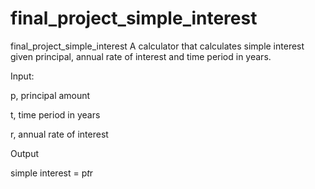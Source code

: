 # final_project_simple_interest
final_project_simple_interest
A calculator that calculates simple interest given principal, annual rate of interest and time period in years.

Input:

   p, principal amount
   
   t, time period in years
   
   r, annual rate of interest

Output

   simple interest = p*t*r
